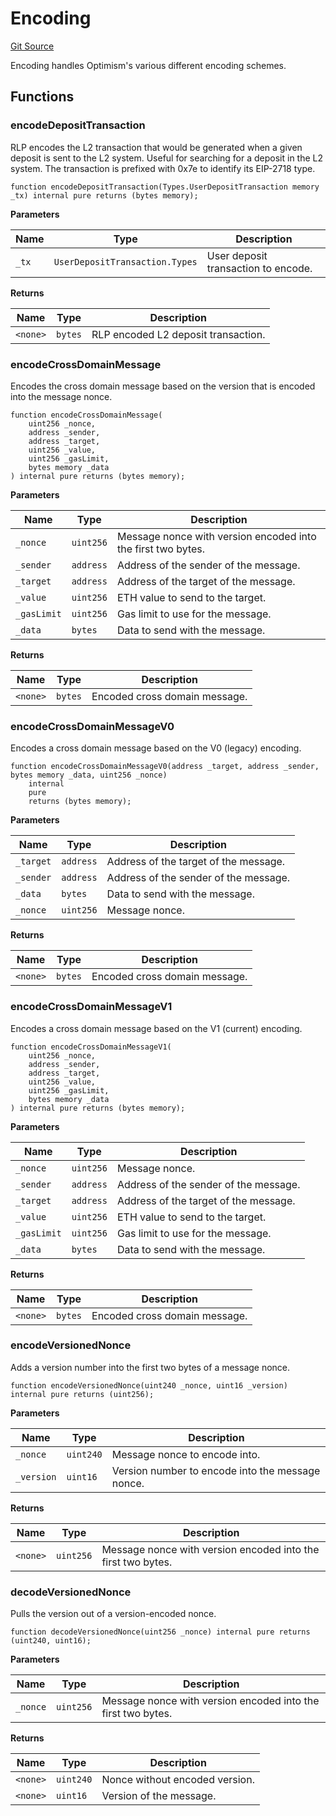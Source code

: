 # Encoding
[Git Source](https://github.com/ethereum-optimism/optimism/blob/f7b73857601914eeea6fc4c1ba46ae99ca744d97/contracts/libraries/Encoding.sol)

Encoding handles Optimism's various different encoding schemes.


## Functions
### encodeDepositTransaction

RLP encodes the L2 transaction that would be generated when a given deposit is sent
to the L2 system. Useful for searching for a deposit in the L2 system. The
transaction is prefixed with 0x7e to identify its EIP-2718 type.


```solidity
function encodeDepositTransaction(Types.UserDepositTransaction memory _tx) internal pure returns (bytes memory);
```
**Parameters**

|Name|Type|Description|
|----|----|-----------|
|`_tx`|`UserDepositTransaction.Types`|User deposit transaction to encode.|

**Returns**

|Name|Type|Description|
|----|----|-----------|
|`<none>`|`bytes`|RLP encoded L2 deposit transaction.|


### encodeCrossDomainMessage

Encodes the cross domain message based on the version that is encoded into the
message nonce.


```solidity
function encodeCrossDomainMessage(
    uint256 _nonce,
    address _sender,
    address _target,
    uint256 _value,
    uint256 _gasLimit,
    bytes memory _data
) internal pure returns (bytes memory);
```
**Parameters**

|Name|Type|Description|
|----|----|-----------|
|`_nonce`|`uint256`|   Message nonce with version encoded into the first two bytes.|
|`_sender`|`address`|  Address of the sender of the message.|
|`_target`|`address`|  Address of the target of the message.|
|`_value`|`uint256`|   ETH value to send to the target.|
|`_gasLimit`|`uint256`|Gas limit to use for the message.|
|`_data`|`bytes`|    Data to send with the message.|

**Returns**

|Name|Type|Description|
|----|----|-----------|
|`<none>`|`bytes`|Encoded cross domain message.|


### encodeCrossDomainMessageV0

Encodes a cross domain message based on the V0 (legacy) encoding.


```solidity
function encodeCrossDomainMessageV0(address _target, address _sender, bytes memory _data, uint256 _nonce)
    internal
    pure
    returns (bytes memory);
```
**Parameters**

|Name|Type|Description|
|----|----|-----------|
|`_target`|`address`|Address of the target of the message.|
|`_sender`|`address`|Address of the sender of the message.|
|`_data`|`bytes`|  Data to send with the message.|
|`_nonce`|`uint256`| Message nonce.|

**Returns**

|Name|Type|Description|
|----|----|-----------|
|`<none>`|`bytes`|Encoded cross domain message.|


### encodeCrossDomainMessageV1

Encodes a cross domain message based on the V1 (current) encoding.


```solidity
function encodeCrossDomainMessageV1(
    uint256 _nonce,
    address _sender,
    address _target,
    uint256 _value,
    uint256 _gasLimit,
    bytes memory _data
) internal pure returns (bytes memory);
```
**Parameters**

|Name|Type|Description|
|----|----|-----------|
|`_nonce`|`uint256`|   Message nonce.|
|`_sender`|`address`|  Address of the sender of the message.|
|`_target`|`address`|  Address of the target of the message.|
|`_value`|`uint256`|   ETH value to send to the target.|
|`_gasLimit`|`uint256`|Gas limit to use for the message.|
|`_data`|`bytes`|    Data to send with the message.|

**Returns**

|Name|Type|Description|
|----|----|-----------|
|`<none>`|`bytes`|Encoded cross domain message.|


### encodeVersionedNonce

Adds a version number into the first two bytes of a message nonce.


```solidity
function encodeVersionedNonce(uint240 _nonce, uint16 _version) internal pure returns (uint256);
```
**Parameters**

|Name|Type|Description|
|----|----|-----------|
|`_nonce`|`uint240`|  Message nonce to encode into.|
|`_version`|`uint16`|Version number to encode into the message nonce.|

**Returns**

|Name|Type|Description|
|----|----|-----------|
|`<none>`|`uint256`|Message nonce with version encoded into the first two bytes.|


### decodeVersionedNonce

Pulls the version out of a version-encoded nonce.


```solidity
function decodeVersionedNonce(uint256 _nonce) internal pure returns (uint240, uint16);
```
**Parameters**

|Name|Type|Description|
|----|----|-----------|
|`_nonce`|`uint256`|Message nonce with version encoded into the first two bytes.|

**Returns**

|Name|Type|Description|
|----|----|-----------|
|`<none>`|`uint240`|Nonce without encoded version.|
|`<none>`|`uint16`|Version of the message.|


